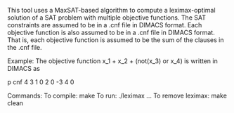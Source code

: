 This tool uses a MaxSAT-based algorithm to compute a leximax-optimal solution of a SAT problem with multiple objective functions.
The SAT constraints are assumed to be in a .cnf file in DIMACS format. Each objective function is also assumed to be in a .cnf file in DIMACS format. That is, each objective function is assumed to be the sum of the clauses in the .cnf file.

Example: The objective function x_1 + x_2 + (not(x_3) or x_4) is written in DIMACS as

p cnf 4 3
1 0
2 0
-3 4 0

Commands:
To compile: make
To run: ./leximax <SAT-constraints-file> <objective1-file> <objective2-file> ...
To remove leximax: make clean
